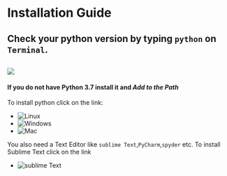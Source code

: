 # Installation Guide

## Check your python version by typing `python` on `Terminal`.
![](https://proxy.duckduckgo.com/iu/?u=http%3A%2F%2F3qeqpr26caki16dnhd19sv6by6v.wpengine.netdna-cdn.com%2Fwp-content%2Fuploads%2F2017%2F02%2FPython3-Version.png&f=1&nofb=1)
---
#### If you do not have Python 3.7 install it and *Add to the Path*

To install python click on the link:
* ![Linux](https://bit.ly/2kxZ6zf)
* ![Windows](https://bit.ly/2KwA79r)
* ![Mac](https://bit.ly/2kAV0GC)

You also need a Text Editor like `sublime Text`,`PyCharm`,`spyder` etc.
To install Sublime Text click on the link
* ![sublime Text](https://www.sublimetext.com/3)

